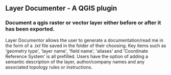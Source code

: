 ## Layer Documenter - A QGIS plugin

### Document a qgis raster or vector layer either before or after it has been exported. 

Layer Documentor allows the user to generate a documentation/read me in the form of a <em>.txt</em> file saved in the folder of their choosing. Key items such as 'geometry type', 'layer name', 'field name', 'aliases' and 'Coordinate Reference System' is all prefilled. Users have the option of adding a semantic description of the layer, author/company names and any associated topology rules or instructions. 